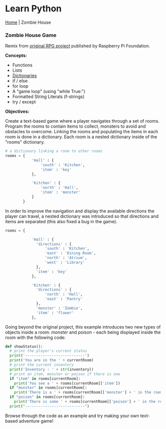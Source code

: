 # Learn Python
[Home](../README.md) | Zombie House

### Zombie House Game

Remix from [original RPG project](https://projects.raspberrypi.org/en/projects/rpg) published by Raspberry Pi Foundation.

**Concepts:**

* Functions
* Lists
* [Dictionaries](dictionaries.md)
* if / else
* for loop
* A "game loop" (using "while True:")
* Formatted String Literals (f-strings)
* try / except

**Objectives:**

Create a text-based game where a player navigates through a set of rooms. Program the rooms to contain items to collect, monsters to avoid and obstacles to overcome. Linking the rooms and populating the items in each room is done in a dictionary. Each room is a nested dictionary inside of the "rooms" dictionary.

```python
# a dictionary linking a room to other rooms
rooms = {
            'Hall' : {
                'south' : 'Kitchen',
                'item' : 'key'
            },

            'Kitchen' : {
                'north' : 'Hall',
                'item' : 'monster'
            }
        }
```
In order to improve the navigation and display the available directions the player can travel, a nested dictionary was introduced so that directions and items are separated (this also fixed a bug in the game).

```python
rooms = {

            'Hall' : {
              'directions' : {
                  'south' : 'Kitchen',
                  'east' : 'Dining Room',
                  'north' : 'Atrium',
                  'west' : 'Library'
              },
              'item' : 'key'
            },

            'Kitchen' : {
              'directions' : {
                  'north' : 'Hall',
                  'east' : 'Pantry'
              },
              'monster' : 'Zombie',
              'item' : 'flower'
            },
```

Going beyond the original project, this example introduces two new types of objects inside a room: *monster* and *poison* - each being displayed inside the room with the following code:

```python
def showStatus():
  # print the player's current status
  print('---------------------------')
  print('You are in the ' + currentRoom)
  # print the current inventory
  print('Inventory : ' + str(inventory))
  # print an item, monster or poison if there is one
  if "item" in rooms[currentRoom]:
    print('You see a ' + rooms[currentRoom]['item'])
  if "monster" in rooms[currentRoom]:
    print('There is a ' + rooms[currentRoom]['monster'] + ' in the room!')
  if "poison" in rooms[currentRoom]:
    print('There is some ' + rooms[currentRoom]['poison'] + ' in the room!')
  print("---------------------------")
  ```
Browse through the code as an example and try making your own text-based adventure game! 
